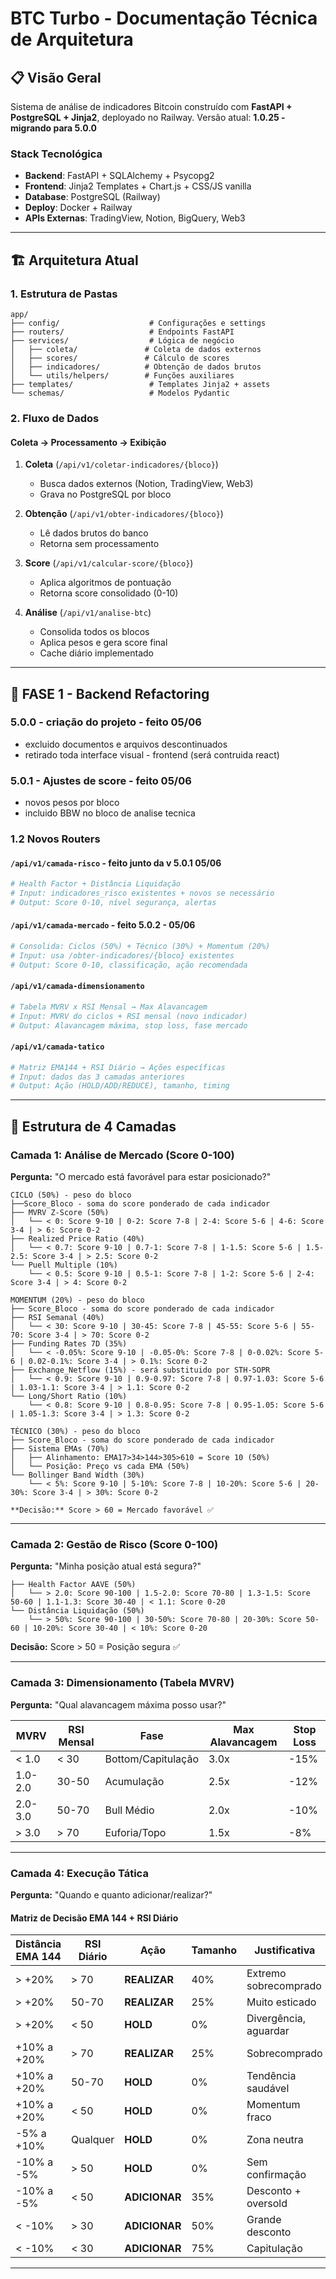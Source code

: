 # BTC Turbo - Documentação Técnica de Arquitetura

## 📋 Visão Geral

Sistema de análise de indicadores Bitcoin construído com **FastAPI + PostgreSQL + Jinja2**, deployado no Railway. Versão atual: **1.0.25 - migrando para 5.0.0**

### Stack Tecnológica
- **Backend**: FastAPI + SQLAlchemy + Psycopg2
- **Frontend**: Jinja2 Templates + Chart.js + CSS/JS vanilla
- **Database**: PostgreSQL (Railway)
- **Deploy**: Docker + Railway
- **APIs Externas**: TradingView, Notion, BigQuery, Web3

---

## 🏗️ Arquitetura Atual

### 1. Estrutura de Pastas
```
app/
├── config/                    # Configurações e settings
├── routers/                   # Endpoints FastAPI
├── services/                  # Lógica de negócio
│   ├── coleta/               # Coleta de dados externos
│   ├── scores/               # Cálculo de scores
│   ├── indicadores/          # Obtenção de dados brutos
│   └── utils/helpers/        # Funções auxiliares
├── templates/                 # Templates Jinja2 + assets
└── schemas/                   # Modelos Pydantic
```

### 2. Fluxo de Dados

#### Coleta → Processamento → Exibição
1. **Coleta** (`/api/v1/coletar-indicadores/{bloco}`)
   - Busca dados externos (Notion, TradingView, Web3)
   - Grava no PostgreSQL por bloco

2. **Obtenção** (`/api/v1/obter-indicadores/{bloco}`)
   - Lê dados brutos do banco
   - Retorna sem processamento

3. **Score** (`/api/v1/calcular-score/{bloco}`)
   - Aplica algoritmos de pontuação
   - Retorna score consolidado (0-10)

4. **Análise** (`/api/v1/analise-btc`)
   - Consolida todos os blocos
   - Aplica pesos e gera score final
   - Cache diário implementado

---

## 🎯 FASE 1 - Backend Refactoring

### 5.0.0 - criação do projeto - feito 05/06
- excluido documentos e arquivos descontinuados
- retirado toda interface visual - frontend (será contruida react)

### 5.0.1 - Ajustes de score - feito 05/06
- novos pesos por bloco
- incluido BBW no bloco de analise tecnica

### 1.2 Novos Routers

#### `/api/v1/camada-risco`  - feito junto da v 5.0.1 05/06
```python
# Health Factor + Distância Liquidação
# Input: indicadores_risco existentes + novos se necessário
# Output: Score 0-10, nível segurança, alertas
```

#### `/api/v1/camada-mercado` - feito 5.0.2 - 05/06
```python
# Consolida: Ciclos (50%) + Técnico (30%) + Momentum (20%)
# Input: usa /obter-indicadores/{bloco} existentes
# Output: Score 0-10, classificação, ação recomendada
```

#### `/api/v1/camada-dimensionamento`
```python
# Tabela MVRV x RSI Mensal → Max Alavancagem
# Input: MVRV do ciclos + RSI mensal (novo indicador)
# Output: Alavancagem máxima, stop loss, fase mercado
```

#### `/api/v1/camada-tatico`
```python
# Matriz EMA144 + RSI Diário → Ações específicas
# Input: dados das 3 camadas anteriores
# Output: Ação (HOLD/ADD/REDUCE), tamanho, timing
```
---


## 🎯 Estrutura de 4 Camadas

### Camada 1: Análise de Mercado (Score 0-100)
**Pergunta:** "O mercado está favorável para estar posicionado?"

```
CICLO (50%) - peso do bloco
├──Score_Bloco - soma do score ponderado de cada indicador
├── MVRV Z-Score (50%)
│   └── < 0: Score 9-10 | 0-2: Score 7-8 | 2-4: Score 5-6 | 4-6: Score 3-4 | > 6: Score 0-2
├── Realized Price Ratio (40%)
│   └── < 0.7: Score 9-10 | 0.7-1: Score 7-8 | 1-1.5: Score 5-6 | 1.5-2.5: Score 3-4 | > 2.5: Score 0-2
└── Puell Multiple (10%)
    └── < 0.5: Score 9-10 | 0.5-1: Score 7-8 | 1-2: Score 5-6 | 2-4: Score 3-4 | > 4: Score 0-2

MOMENTUM (20%) - peso do bloco
├── Score_Bloco - soma do score ponderado de cada indicador
├── RSI Semanal (40%)
│   └── < 30: Score 9-10 | 30-45: Score 7-8 | 45-55: Score 5-6 | 55-70: Score 3-4 | > 70: Score 0-2
├── Funding Rates 7D (35%)
│   └── < -0.05%: Score 9-10 | -0.05-0%: Score 7-8 | 0-0.02%: Score 5-6 | 0.02-0.1%: Score 3-4 | > 0.1%: Score 0-2
├── Exchange_Netflow (15%) - será substituido por STH-SOPR
│   └── < 0.9: Score 9-10 | 0.9-0.97: Score 7-8 | 0.97-1.03: Score 5-6 | 1.03-1.1: Score 3-4 | > 1.1: Score 0-2
└── Long/Short Ratio (10%)
    └── < 0.8: Score 9-10 | 0.8-0.95: Score 7-8 | 0.95-1.05: Score 5-6 | 1.05-1.3: Score 3-4 | > 1.3: Score 0-2

TÉCNICO (30%) - peso do bloco
├── Score_Bloco - soma do score ponderado de cada indicador
├── Sistema EMAs (70%)
│   ├── Alinhamento: EMA17>34>144>305>610 = Score 10 (50%)
│   └── Posição: Preço vs cada EMA (50%)
└── Bollinger Band Width (30%)
    └── < 5%: Score 9-10 | 5-10%: Score 7-8 | 10-20%: Score 5-6 | 20-30%: Score 3-4 | > 30%: Score 0-2
```
    **Decisão:** Score > 60 = Mercado favorável ✅

---

### Camada 2: Gestão de Risco (Score 0-100)
**Pergunta:** "Minha posição atual está segura?"

```
├── Health Factor AAVE (50%)
│   └── > 2.0: Score 90-100 | 1.5-2.0: Score 70-80 | 1.3-1.5: Score 50-60 | 1.1-1.3: Score 30-40 | < 1.1: Score 0-20
└── Distância Liquidação (50%)
    └── > 50%: Score 90-100 | 30-50%: Score 70-80 | 20-30%: Score 50-60 | 10-20%: Score 30-40 | < 10%: Score 0-20
```

**Decisão:** Score > 50 = Posição segura ✅

---

### Camada 3: Dimensionamento (Tabela MVRV)
**Pergunta:** "Qual alavancagem máxima posso usar?"

| MVRV | RSI Mensal | Fase | Max Alavancagem | Stop Loss |
|------|------------|------|-----------------|-----------|
| < 1.0 | < 30 | Bottom/Capitulação | 3.0x | -15% |
| 1.0-2.0 | 30-50 | Acumulação | 2.5x | -12% |
| 2.0-3.0 | 50-70 | Bull Médio | 2.0x | -10% |
| > 3.0 | > 70 | Euforia/Topo | 1.5x | -8% |

---

### Camada 4: Execução Tática
**Pergunta:** "Quando e quanto adicionar/realizar?"

#### Matriz de Decisão EMA 144 + RSI Diário

| Distância EMA 144 | RSI Diário | Ação | Tamanho | Justificativa |
|-------------------|------------|------|---------|---------------|
| > +20% | > 70 | **REALIZAR** | 40% | Extremo sobrecomprado |
| > +20% | 50-70 | **REALIZAR** | 25% | Muito esticado |
| > +20% | < 50 | **HOLD** | 0% | Divergência, aguardar |
| +10% a +20% | > 70 | **REALIZAR** | 25% | Sobrecomprado |
| +10% a +20% | 50-70 | **HOLD** | 0% | Tendência saudável |
| +10% a +20% | < 50 | **HOLD** | 0% | Momentum fraco |
| -5% a +10% | Qualquer | **HOLD** | 0% | Zona neutra |
| -10% a -5% | > 50 | **HOLD** | 0% | Sem confirmação |
| -10% a -5% | < 50 | **ADICIONAR** | 35% | Desconto + oversold |
| < -10% | > 30 | **ADICIONAR** | 50% | Grande desconto |
| < -10% | < 30 | **ADICIONAR** | 75% | Capitulação |

---
